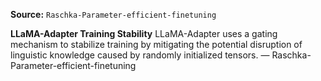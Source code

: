 **Source:** `Raschka-Parameter-efficient-finetuning`

**LLaMA-Adapter Training Stability**
LLaMA-Adapter uses a gating mechanism to stabilize training by mitigating the potential disruption of linguistic knowledge caused by randomly initialized tensors. — Raschka-Parameter-efficient-finetuning
